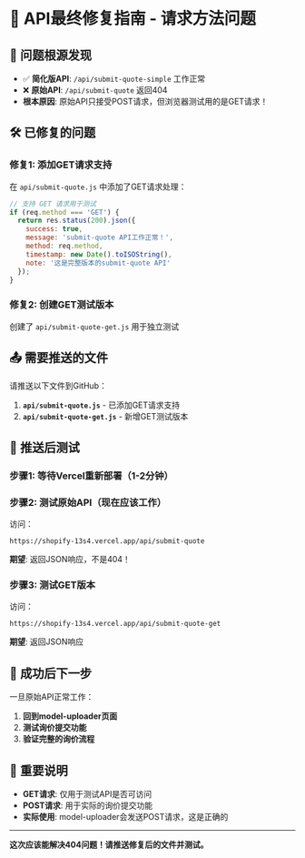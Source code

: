 # 🎯 API最终修复指南 - 请求方法问题

## 🚨 问题根源发现
- ✅ **简化版API**: `/api/submit-quote-simple` 工作正常
- ❌ **原始API**: `/api/submit-quote` 返回404
- **根本原因**: 原始API只接受POST请求，但浏览器测试用的是GET请求！

## 🛠️ 已修复的问题

### 修复1: 添加GET请求支持
在 `api/submit-quote.js` 中添加了GET请求处理：
```javascript
// 支持 GET 请求用于测试
if (req.method === 'GET') {
  return res.status(200).json({
    success: true,
    message: 'submit-quote API工作正常！',
    method: req.method,
    timestamp: new Date().toISOString(),
    note: '这是完整版本的submit-quote API'
  });
}
```

### 修复2: 创建GET测试版本
创建了 `api/submit-quote-get.js` 用于独立测试

## 📤 需要推送的文件

请推送以下文件到GitHub：
1. **`api/submit-quote.js`** - 已添加GET请求支持
2. **`api/submit-quote-get.js`** - 新增GET测试版本

## 🧪 推送后测试

### 步骤1: 等待Vercel重新部署（1-2分钟）

### 步骤2: 测试原始API（现在应该工作）
访问：
```
https://shopify-13s4.vercel.app/api/submit-quote
```
**期望**: 返回JSON响应，不是404！

### 步骤3: 测试GET版本
访问：
```
https://shopify-13s4.vercel.app/api/submit-quote-get
```
**期望**: 返回JSON响应

## 🎯 成功后下一步

一旦原始API正常工作：
1. **回到model-uploader页面**
2. **测试询价提交功能**
3. **验证完整的询价流程**

## 📝 重要说明

- **GET请求**: 仅用于测试API是否可访问
- **POST请求**: 用于实际的询价提交功能
- **实际使用**: model-uploader会发送POST请求，这是正确的

---

**这次应该能解决404问题！请推送修复后的文件并测试。**
